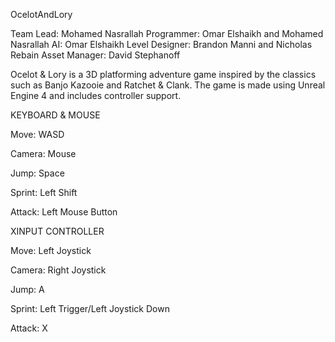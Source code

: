 OcelotAndLory

Team Lead: Mohamed Nasrallah
Programmer: Omar Elshaikh and Mohamed Nasrallah
AI: Omar Elshaikh
Level Designer: Brandon Manni and Nicholas Rebain
Asset Manager: David Stephanoff

Ocelot & Lory is a 3D platforming adventure game inspired by the classics such as Banjo Kazooie and Ratchet & Clank. 
The game is made using Unreal Engine 4 and includes controller support.

KEYBOARD & MOUSE

Move: WASD

Camera: Mouse

Jump: Space

Sprint: Left Shift

Attack: Left Mouse Button

XINPUT CONTROLLER

Move: Left Joystick

Camera: Right Joystick

Jump: A

Sprint: Left Trigger/Left Joystick Down

Attack: X
